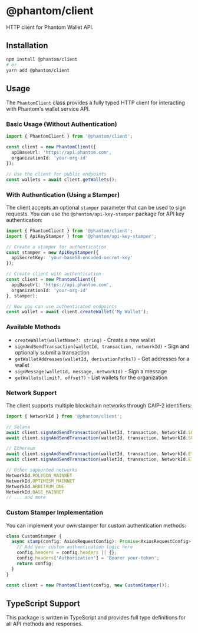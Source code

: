 # @phantom/client

HTTP client for Phantom Wallet API.

## Installation

```bash
npm install @phantom/client
# or
yarn add @phantom/client
```

## Usage

The `PhantomClient` class provides a fully typed HTTP client for interacting with Phantom's wallet service API.

### Basic Usage (Without Authentication)

```typescript
import { PhantomClient } from '@phantom/client';

const client = new PhantomClient({
  apiBaseUrl: 'https://api.phantom.com',
  organizationId: 'your-org-id'
});

// Use the client for public endpoints
const wallets = await client.getWallets();
```

### With Authentication (Using a Stamper)

The client accepts an optional `stamper` parameter that can be used to sign requests. You can use the `@phantom/api-key-stamper` package for API key authentication:

```typescript
import { PhantomClient } from '@phantom/client';
import { ApiKeyStamper } from '@phantom/api-key-stamper';

// Create a stamper for authentication
const stamper = new ApiKeyStamper({
  apiSecretKey: 'your-base58-encoded-secret-key'
});

// Create client with authentication
const client = new PhantomClient({
  apiBaseUrl: 'https://api.phantom.com',
  organizationId: 'your-org-id'
}, stamper);

// Now you can use authenticated endpoints
const wallet = await client.createWallet('My Wallet');
```

### Available Methods

- `createWallet(walletName?: string)` - Create a new wallet
- `signAndSendTransaction(walletId, transaction, networkId)` - Sign and optionally submit a transaction
- `getWalletAddresses(walletId, derivationPaths?)` - Get addresses for a wallet
- `signMessage(walletId, message, networkId)` - Sign a message
- `getWallets(limit?, offset?)` - List wallets for the organization

### Network Support

The client supports multiple blockchain networks through CAIP-2 identifiers:

```typescript
import { NetworkId } from '@phantom/client';

// Solana
await client.signAndSendTransaction(walletId, transaction, NetworkId.SOLANA_MAINNET);
await client.signAndSendTransaction(walletId, transaction, NetworkId.SOLANA_DEVNET);

// Ethereum
await client.signAndSendTransaction(walletId, transaction, NetworkId.ETHEREUM_MAINNET);
await client.signAndSendTransaction(walletId, transaction, NetworkId.ETHEREUM_SEPOLIA);

// Other supported networks
NetworkId.POLYGON_MAINNET
NetworkId.OPTIMISM_MAINNET
NetworkId.ARBITRUM_ONE
NetworkId.BASE_MAINNET
// ... and more
```

### Custom Stamper Implementation

You can implement your own stamper for custom authentication methods:

```typescript
class CustomStamper {
  async stamp(config: AxiosRequestConfig): Promise<AxiosRequestConfig> {
    // Add your custom authentication logic here
    config.headers = config.headers || {};
    config.headers['Authorization'] = 'Bearer your-token';
    return config;
  }
}

const client = new PhantomClient(config, new CustomStamper());
```

## TypeScript Support

This package is written in TypeScript and provides full type definitions for all API methods and responses.